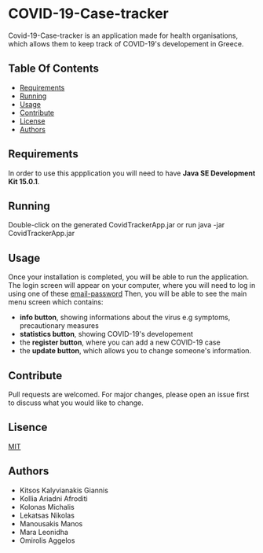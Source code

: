 # COVID-19-Case-tracker
Covid-19-Case-tracker is an application made for health organisations, which allows them to keep track of COVID-19's developement in Greece.

## Table Of Contents
* [Requirements](#requirements)
* [Running](#running)
* [Usage](#usage)
* [Contribute](#contribute)
* [License](#lisence)
* [Authors](#authors)

## Requirements
In order to use this appplication you will need to have **Java SE Development Kit 15.0.1**.
 
## Running
Double-click on the generated CovidTrackerApp.jar or run java -jar CovidTrackerApp.jar

## Usage
Once your installation is completed, you will be able to run the application. 
The login screen will appear on your computer, where you will need to log in using one of these [email-password](https://github.com/Manousakis01/COVID-19-Case-tracker/blob/master/DBManagement/SQLFiles/logins_CREATE%2BINSERT.sql)
Then, you will be able to see the main menu screen which contains: 
* **info button**, showing informations about the virus e.g symptoms, precautionary measures
* **statistics button**, showing COVID-19's developement
* the **register button**, where you can add a new COVID-19 case
* the **update button**, which allows you to change someone's information.

## Contribute
Pull requests are welcomed. For major changes, please open an issue first to discuss what you would like to change.

## Lisence
[MIT](https://choosealicense.com/licenses/mit/)

## Authors
* Kitsos Kalyvianakis Giannis
* Kollia Ariadni Afroditi
* Kolonas Michalis
* Lekatsas Nikolas
* Manousakis Manos
* Mara Leonidha
* Omirolis Aggelos

